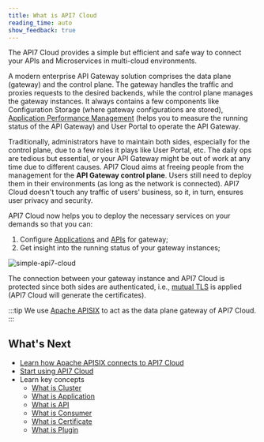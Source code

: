 ```yaml
---
title: What is API7 Cloud
reading_time: auto
show_feedback: true
---
```


The API7 Cloud provides a simple but efficient and safe way to connect your APIs and Microservices in multi-cloud environments.

A modern enterprise API Gateway solution comprises the data plane (gateway) and the control plane.
The gateway handles the traffic and proxies requests to the desired backends, while the control plane manages the gateway instances. It always contains a few components like Configuration Storage (where gateway configurations are stored),
[Application Performance Management](https://en.wikipedia.org/wiki/Application_performance_management) (helps you to measure the running status of the API Gateway) and User Portal to
operate the API Gateway.

Traditionally, administrators have to maintain both sides, especially for the control plane, due to a few roles it plays like
User Portal, etc. The daily ops are tedious but essential, or your API Gateway might be out of work at any time due to different
causes. API7 Cloud aims at freeing people from the management for the **API Gateway control plane**. Users
still need to deploy them in their environments (as long as the network is connected). API7 Cloud doesn't touch any traffic of
users' business, so it, in turn, ensures user privacy and security.

API7 Cloud now helps you to deploy the necessary services on your demands so that you can:

1. Configure [Applications](../concepts/application.md) and [APIs](../concepts/api.md) for gateway;
2. Get insight into the running status of your gateway instances;

![simple-api7-cloud](https://static.apiseven.com/2022/12/30/apiseven-cloud-arch.png)

The connection between your gateway instance and API7 Cloud is protected since both sides are authenticated,
i.e., [mutual TLS](https://en.wikipedia.org/wiki/Mutual_authentication) is applied (API7 Cloud will generate the certificates).

:::tip
We use [Apache APISIX](https://apisix.apache.org) to act as the data plane gateway of API7 Cloud.
:::

What's Next
-----------

* [Learn how Apache APISIX connects to API7 Cloud](./how-apisix-connects-to-api7-cloud.md)
* [Start using API7 Cloud](../getting-started/README.md)
* Learn key concepts
  * [What is Cluster](../concepts/cluster.md)
  * [What is Application](../concepts/application.md)
  * [What is API](../concepts/api.md)
  * [What is Consumer](../concepts/consumer.md)
  * [What is Certificate](../concepts/certificate.md)
  * [What is Plugin](../concepts/plugin.md)
